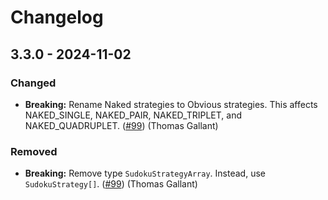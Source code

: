 # Changelog

## 3.3.0 - 2024-11-02

### Changed

- **Breaking:** Rename Naked strategies to Obvious strategies. This affects NAKED_SINGLE, NAKED_PAIR, NAKED_TRIPLET, and NAKED_QUADRUPLET. ([#99](https://github.com/Sudokuru/Sudokuru/pull/99)) (Thomas Gallant)

### Removed

- **Breaking:** Remove type `SudokuStrategyArray`. Instead, use `SudokuStrategy[]`. ([#99](https://github.com/Sudokuru/Sudokuru/pull/99)) (Thomas Gallant)